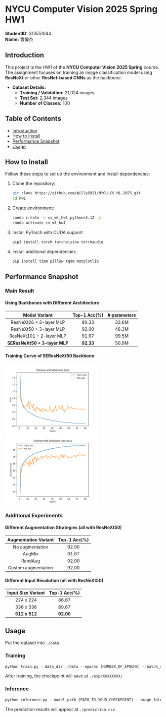 # NYCU Computer Vision 2025 Spring HW1

**StudentID:** 313551044\
**Name:** 曾偉杰

## Introduction

This project is the HW1 of the **NYCU Computer Vision 2025 Spring** course. The assignment focuses on training an image classification model using **ResNeXt** or other **ResNet-based CNNs** as the backbone.

- **Dataset Details:**
  - **Training / Validation:** 21,024 images
  - **Test Set:** 2,344 images
  - **Number of Classes:** 100

## Table of Contents
- [Introduction](#introduction)
- [How to Install](#how-to-install)
- [Performance Snapshot](#performance-snapshot)
- [Usage](#usage)

## How to Install
Follow these steps to set up the environment and install dependencies:

1. Clone the repository:
   ```sh
   git clone https://github.com/Willy0921/NYCU-CV_ML-2025.git
   cd hw1
   ```
2. Create environment:
    ```sh
    conda create -n cv_ml_hw1 python=3.12 -y
    conda activate cv_ml_hw1
    ```
3. Install PyTorch with CUDA support
   ```bash
   pip3 install torch torchvision torchaudio
   ```
4. Install additional dependencies
   ```bash
   pip install timm pillow tqdm matplotlib
   ```
## Performance Snapshot
### Main Result
#### Using Backbones with Different Architecture
| Model Variant   | Top-1 Acc(%) | # parameters   |
| :-: | :-: | :-: |
| ResNeXt26 + 3-layer MLP  | 90.33  |  33.6M |
| ResNeXt50 + 3-layer MLP  | 92.00  | 48.3M  |
| ResNeXt101 + 2-layer MLP | 91.67  | 99.5M  |
| **SEResNeXt50 + 3-layer MLP** | **92.33**  | 50.9M  |
#### Training Curve of SEResNeXt50 Backbone
<p>
  <img src="demo/train_val_loss.png" alt="Training Curve loss" width="300">
  <img src="demo/train_val_acc.png " alt="Training Curve acc" width="300">
</p>

### Additional Experiments
#### Different Augmentation Strategies (all with ResNeXt50)
| Augmentation Variant   | Top-1 Acc(%) |
| :-: | :-: |
| No augmentation  | 92.00  | 
| AugMix  | 91.67  | 
| RandAug | 92.00  |
| Custom augmentation | 92.00  |
#### Different Input Resolution (all with ResNeXt50)
| Input Size Variant   | Top-1 Acc(%) | 
| :-: | :-: | 
| 224 x 224  | 86.67  |
| 336 x 336  | 89.67  |
| **512 x 512** | **92.00**  | 
## Usage
Put the dataset into ```./data```
### Training
   ```python
   python train.py --data_dir ./data --epochs [NUMBER_OF_EPOCHS] --batch_size [BATCH_SIZE]
   ```
   After training, the checkpoint will save at ```./exp/XXXXXXXX/```
### Inference
   ```python
   python inference.py --model_path [PATH_TO_YOUR_CHECKPOINT] --image_folder [PATH_TO_TEST_IMAGE_FOLDER] --class_labels ./idx_to_class.json 
   ```
   The prediction results will appear at ```./prediction.csv```